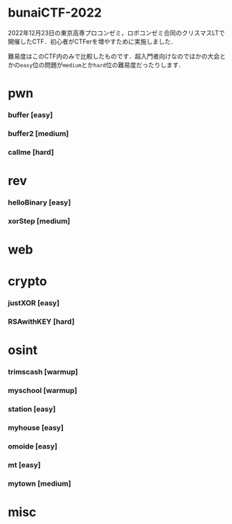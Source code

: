 # bunaiCTF-2022
2022年12月23日の東京高専プロコンゼミ，ロボコンゼミ合同のクリスマスLTで開催したCTF．初心者がCTFerを増やすために実施しました．


難易度はこのCTF内のみで比較したものです．超入門者向けなのでほかの大会とかの`easy`位の問題が`medium`とか`hard`位の難易度だったりします．

# pwn
### buffer [easy]
### buffer2 [medium]
### callme [hard]
# rev
### helloBinary [easy]
### xorStep [medium]

# web
# crypto
### justXOR [easy]
### RSAwithKEY [hard]

# osint
### trimscash [warmup]
### myschool [warmup]
### station [easy]
### myhouse [easy]
### omoide [easy]
### mt [easy]
### mytown [medium]


# misc